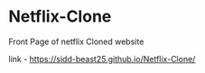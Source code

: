 # Netflix-Clone
Front Page of netflix Cloned website

link - https://sidd-beast25.github.io/Netflix-Clone/
